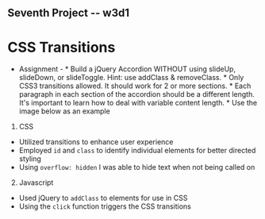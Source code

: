 ## Seventh Project -- w3d1
# CSS Transitions

* Assignment - * Build a jQuery Accordion WITHOUT using slideUp, slideDown, or slideToggle. Hint: use addClass & removeClass.
              * Only CSS3 transitions allowed. It should work for 2 or more sections.
              * Each paragraph in each section of the accordion should be a different length. It's important to learn how to deal with variable content length.
              * Use the image below as an example

1. CSS
  * Utilized transitions to enhance user experience
  * Employed `id` and `class` to identify individual elements for better directed styling
  * Using `overflow: hidden` I was able to hide text when not being called on

2. Javascript
  * Used jQuery to `addClass` to elements for use in CSS
  * Using the `click` function triggers the CSS transitions
